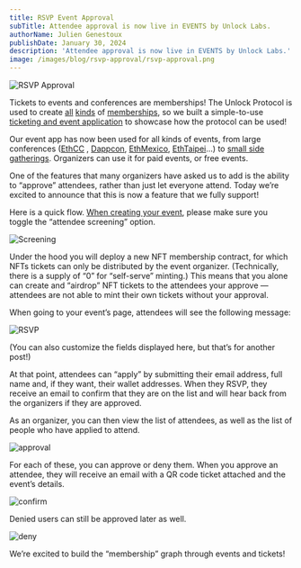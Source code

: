 ```yaml
---
title: RSVP Event Approval
subTitle: Attendee approval is now live in EVENTS by Unlock Labs.
authorName: Julien Genestoux
publishDate: January 30, 2024
description: 'Attendee approval is now live in EVENTS by Unlock Labs.'
image: /images/blog/rsvp-approval/rsvp-approval.png
---
```


![RSVP Approval](/images/blog/rsvp-approval/rsvp-approval.png)

Tickets to events and conferences are memberships! The Unlock Protocol is used to create [all](https://www.coinage.media/trial/mint) [kinds](https://boardroom.io/discuss?nftModal=true) of [memberships](https://dirt.fyi/), so we built a simple-to-use [ticketing and event application](https://events.unlock-protocol.com/) to showcase how the protocol can be used!

Our event app has now been used for all kinds of events, from large conferences ([EthCC](https://unlock-protocol.com/blog/ethcc5-2022-ticketing) , [Dappcon](https://2023.dappcon.io/), [EthMexico](https://ethmexico.org/), [EthTaipei](https://2023.ethtaipei.org/)…) to [small side gatherings](https://app.unlock-protocol.com/event/myosin-x-unlock-dinner-party). Organizers can use it for paid events, or free events.

One of the features that many organizers have asked us to add is the ability to “approve” attendees, rather than just let everyone attend. Today we’re excited to announce that this is now a feature that we fully support!

Here is a quick flow. [When creating your event](https://app.unlock-protocol.com/event/new), please make sure you toggle the “attendee screening” option.

![Screening](/images/blog/rsvp-approval/screening.png)

Under the hood you will deploy a new NFT membership contract, for which NFTs tickets can only be distributed by the event organizer. (Technically, there is a supply of “0” for “self-serve” minting.) This means that you alone can create and “airdrop” NFT tickets to the attendees your approve — attendees are not able to mint their own tickets without your approval.

When going to your event’s page, attendees will see the following message:

![RSVP](/images/blog/rsvp-approval/rsvp.png)

(You can also customize the fields displayed here, but that’s for another post!)

At that point, attendees can “apply” by submitting their email address, full name and, if they want, their wallet addresses. When they RSVP, they receive an email to confirm that they are on the list and will hear back from the organizers if they are approved.

As an organizer, you can then view the list of attendees, as well as the list of people who have applied to attend.

![approval](/images/blog/rsvp-approval/approval.png)

For each of these, you can approve or deny them. When you approve an attendee, they will receive an email with a QR code ticket attached and the event’s details.

![confirm](/images/blog/rsvp-approval/confirm.png)

Denied users can still be approved later as well.

![deny](/images/blog/rsvp-approval/deny.png)

We’re excited to build the “membership” graph through events and tickets!
